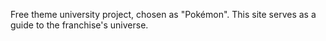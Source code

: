 
Free theme university project, chosen as "Pokémon". This site serves as a guide to the franchise's universe.
